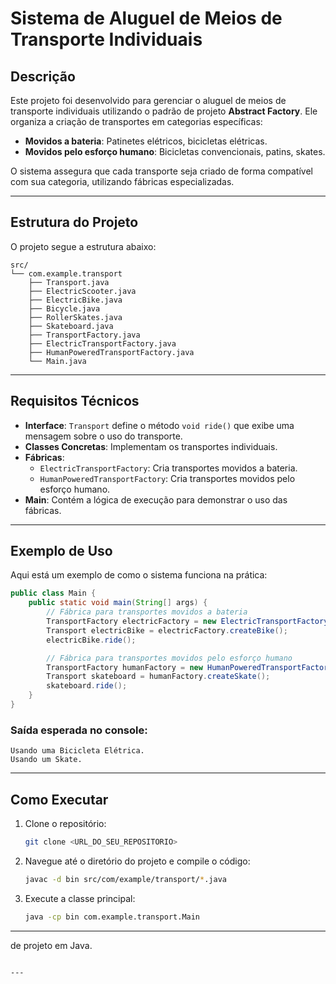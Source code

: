 
# Sistema de Aluguel de Meios de Transporte Individuais

## Descrição
Este projeto foi desenvolvido para gerenciar o aluguel de meios de transporte individuais utilizando o padrão de projeto **Abstract Factory**. Ele organiza a criação de transportes em categorias específicas:

- **Movidos a bateria**: Patinetes elétricos, bicicletas elétricas.
- **Movidos pelo esforço humano**: Bicicletas convencionais, patins, skates.

O sistema assegura que cada transporte seja criado de forma compatível com sua categoria, utilizando fábricas especializadas.

---

## Estrutura do Projeto
O projeto segue a estrutura abaixo:

```
src/
└── com.example.transport
    ├── Transport.java
    ├── ElectricScooter.java
    ├── ElectricBike.java
    ├── Bicycle.java
    ├── RollerSkates.java
    ├── Skateboard.java
    ├── TransportFactory.java
    ├── ElectricTransportFactory.java
    ├── HumanPoweredTransportFactory.java
    └── Main.java
```

---

## Requisitos Técnicos
- **Interface**: `Transport` define o método `void ride()` que exibe uma mensagem sobre o uso do transporte.
- **Classes Concretas**: Implementam os transportes individuais.
- **Fábricas**:
  - `ElectricTransportFactory`: Cria transportes movidos a bateria.
  - `HumanPoweredTransportFactory`: Cria transportes movidos pelo esforço humano.
- **Main**: Contém a lógica de execução para demonstrar o uso das fábricas.

---

## Exemplo de Uso
Aqui está um exemplo de como o sistema funciona na prática:

```java
public class Main {
    public static void main(String[] args) {
        // Fábrica para transportes movidos a bateria
        TransportFactory electricFactory = new ElectricTransportFactory();
        Transport electricBike = electricFactory.createBike();
        electricBike.ride();

        // Fábrica para transportes movidos pelo esforço humano
        TransportFactory humanFactory = new HumanPoweredTransportFactory();
        Transport skateboard = humanFactory.createSkate();
        skateboard.ride();
    }
}
```

### Saída esperada no console:
```plaintext
Usando uma Bicicleta Elétrica.
Usando um Skate.
```

---

## Como Executar
1. Clone o repositório:
   ```bash
   git clone <URL_DO_SEU_REPOSITORIO>
   ```
2. Navegue até o diretório do projeto e compile o código:
   ```bash
   javac -d bin src/com/example/transport/*.java
   ```
3. Execute a classe principal:
   ```bash
   java -cp bin com.example.transport.Main
   ```

---

 de projeto em Java.
```

---
